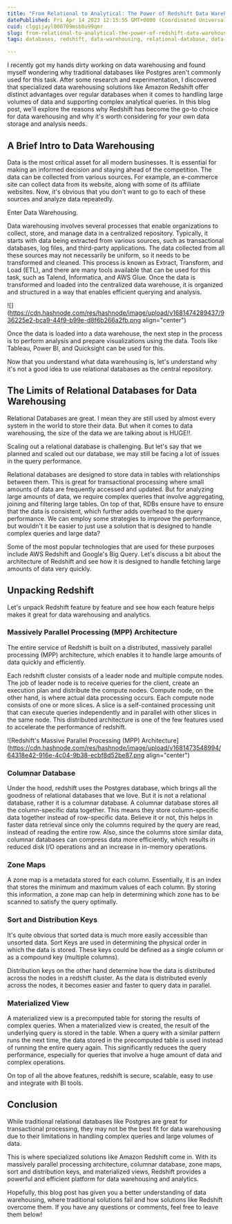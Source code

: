 ```yaml
---
title: "From Relational to Analytical: The Power of Redshift Data Warehousing and Analytics"
datePublished: Fri Apr 14 2023 12:15:55 GMT+0000 (Coordinated Universal Time)
cuid: clggijayl000709msb8u99qmr
slug: from-relational-to-analytical-the-power-of-redshift-data-warehousing-and-analytics
tags: databases, redshift, data-warehousing, relational-database, data-analytics

---
```


I recently got my hands dirty working on data warehousing and found myself wondering why traditional databases like Postgres aren't commonly used for this task. After some research and experimentation, I discovered that specialized data warehousing solutions like Amazon Redshift offer distinct advantages over regular databases when it comes to handling large volumes of data and supporting complex analytical queries. In this blog post, we'll explore the reasons why Redshift has become the go-to choice for data warehousing and why it's worth considering for your own data storage and analysis needs.

## A Brief Intro to Data Warehousing

Data is the most critical asset for all modern businesses. It is essential for making an informed decision and staying ahead of the competition. The data can be collected from various sources. For example, an e-commerce site can collect data from its website, along with some of its affiliate websites. Now, it's obvious that you don't want to go to each of these sources and analyze data repeatedly.

Enter Data Warehousing.

Data warehousing involves several processes that enable organizations to collect, store, and manage data in a centralized repository. Typically, it starts with data being extracted from various sources, such as transactional databases, log files, and third-party applications. The data collected from all these sources may not necessarily be uniform, so it needs to be transformed and cleaned. This process is known as Extract, Transform, and Load (ETL), and there are many tools available that can be used for this task, such as Talend, Informatica, and AWS Glue. Once the data is transformed and loaded into the centralized data warehouse, it is organized and structured in a way that enables efficient querying and analysis.

![](https://cdn.hashnode.com/res/hashnode/image/upload/v1681474289437/936225e2-bca9-44f9-b99e-d8f6b266a2fb.png align="center")

Once the data is loaded into a data warehouse, the next step in the process is to perform analysis and prepare visualizations using the data. Tools like Tableau, Power BI, and Quicksight can be used for this.

Now that you understand what data warehousing is, let's understand why it's not a good idea to use relational databases as the central repository.

## The Limits of Relational Databases for Data Warehousing

Relational Databases are great. I mean they are still used by almost every system in the world to store their data. But when it comes to data warehousing, the size of the data we are talking about is HUGE!!.

Scaling out a relational database is challenging. But let's say that we planned and scaled out our database, we may still be facing a lot of issues in the query performance.

Relational databases are designed to store data in tables with relationships between them. This is great for transactional processing where small amounts of data are frequently accessed and updated. But for analyzing large amounts of data, we require complex queries that involve aggregating, joining and filtering large tables. On top of that, RDBs ensure have to ensure that the data is consistent, which further adds overhead to the query performance. We can employ some strategies to improve the performance, but wouldn't it be easier to just use a solution that is designed to handle complex queries and large data?

Some of the most popular technologies that are used for these purposes include AWS Redshift and Google's Big Query. Let's discuss a bit about the architecture of Redshift and see how it is designed to handle fetching large amounts of data very quickly.

## Unpacking Redshift

Let's unpack Redshift feature by feature and see how each feature helps makes it great for data warehousing and analytics.

### Massively Parallel Processing (MPP) Architecture

The entire service of Redshift is built on a distributed, massively parallel processing (MPP) architecture, which enables it to handle large amounts of data quickly and efficiently.

Each redshift cluster consists of a leader node and multiple compute nodes. The job of leader node is to receive queries for the client, create an execution plan and distribute the compute nodes. Compute node, on the other hand, is where actual data processing occurs. Each compute node consists of one or more slices. A slice is a self-contained processing unit that can execute queries independently and in parallel with other slices in the same node. This distributed architecture is one of the few features used to accelerate the performance of redshift.

![Redshift's Massive Parallel Processing (MPP) Architecture](https://cdn.hashnode.com/res/hashnode/image/upload/v1681473548994/64318e42-916e-4c04-9b38-ecbf8d52be87.png align="center")

### Columnar Database

Under the hood, redshift uses the Postgres database, which brings all the goodness of relational databases that we love. But it is not a relational database, rather it is a columnar database. A columnar database stores all the column-specific data together. This means they store column-specific data together instead of row-specific data. Believe it or not, this helps in faster data retrieval since only the columns required by the query are read, instead of reading the entire row. Also, since the columns store similar data, columnar databases can compress data more efficiently, which results in reduced disk I/O operations and an increase in in-memory operations.

### Zone Maps

A zone map is a metadata stored for each column. Essentially, it is an index that stores the minimum and maximum values of each column. By storing this information, a zone map can help in determining which zone has to be scanned to satisfy the query optimally.

### Sort and Distribution Keys

It's quite obvious that sorted data is much more easily accessible than unsorted data. Sort Keys are used in determining the physical order in which the data is stored. These keys could be defined as a single column or as a compound key (multiple columns).

Distribution keys on the other hand determine how the data is distributed across the nodes in a redshift cluster. As the data is distributed evenly across the nodes, it becomes easier and faster to query data in parallel.

### Materialized View

A materialized view is a precomputed table for storing the results of complex queries. When a materialized view is created, the result of the underlying query is stored in the table. When a query with a similar pattern runs the next time, the data stored in the precomputed table is used instead of running the entire query again. This significantly reduces the query performance, especially for queries that involve a huge amount of data and complex operations.

On top of all the above features, redshift is secure, scalable, easy to use and integrate with BI tools.

## Conclusion

While traditional relational databases like Postgres are great for transactional processing, they may not be the best fit for data warehousing due to their limitations in handling complex queries and large volumes of data.

This is where specialized solutions like Amazon Redshift come in. With its massively parallel processing architecture, columnar database, zone maps, sort and distribution keys, and materialized views, Redshift provides a powerful and efficient platform for data warehousing and analytics.

Hopefully, this blog post has given you a better understanding of data warehousing, where traditional solutions fail and how solutions like Redshift overcome them. If you have any questions or comments, feel free to leave them below!